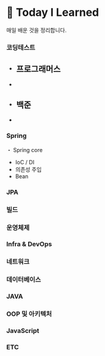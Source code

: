 # 📂 Today I Learned

매일 배운 것을 정리합니다.

### 코딩테스트
・ 프로그래머스
  -
  -
・ 백준
  -
  -
  
### Spring
・ Spring core
  - IoC / DI 
  - 의존성 주입
  - Bean

### JPA

### 빌드

### 운영체제

### Infra & DevOps

### 네트워크

### 데이터베이스

### JAVA

### OOP 및 아키텍처

### JavaScript

### ETC
